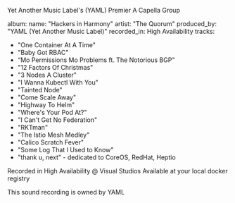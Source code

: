 Yet Another Music Label's (YAML) Premier A Capella Group

album:
  name: "Hackers in Harmony"
  artist: "The Quorum"
  produced_by: "YAML (Yet Another Music Label)"
  recorded_in: High Availability
  tracks:
  - "One Container At A Time"
  - "Baby Got RBAC"
  - “Mo Permissions Mo Problems ft. The Notorious BGP"
  - "12 Factors Of Christmas"
  - "3 Nodes A Cluster"
  - "I Wanna Kubectl With You"
  - "Tainted Node"
  - "Come Scale Away"
  - "Highway To Helm"
  - "Where's Your Pod At?"
  - "I Can't Get No Federation"
  - "RKTman"
  - "The Istio Mesh Medley"
  - "Calico Scratch Fever"
  - "Some Log That I Used to Know"
  - "thank u, next" - dedicated to CoreOS, RedHat, Heptio
 
Recorded in High Availability @ Visual Studios
Available at your local docker registry

This sound recording is owned by YAML